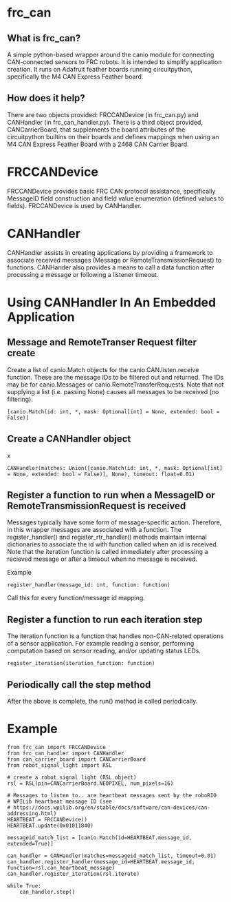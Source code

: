 # frc_can

## What is frc_can?

A simple python-based wrapper around the canio module for connecting CAN-connected
sensors to FRC robots. It is intended to simplify application creation. It runs on
Adafruit feather boards running circuitpython, specifically the M4 CAN Express
Feather board.

## How does it help?

There are two objects provided: FRCCANDevice (in frc_can.py) and CANHandler (in frc_can_handler.py). There is a third object provided, CANCarrierBoard, that
supplements the board attributes of the circuitpython builtins on their boards
and defines mappings when using an M4 CAN Express Feather Board with a 2468 CAN
Carrier Board.

# FRCCANDevice
FRCCANDevice provides basic FRC CAN protocol assistance, specifically MessageID
field construction and field value enumeration (defined values to fields).
FRCCANDevice is used by CANHandler.

# CANHandler
CANHandler assists in creating applications by providing a framework to associate
received messages (Message or RemoteTransmissionRequest) to functions. CANHander
also provides a means to call a data function after processing a message or
following a listener timeout.

# Using CANHandler In An Embedded Application

## Message and RemoteTranser Request filter create
Create a list of canio.Match objects for the canio.CAN.listen.receive function.
These are the message IDs to be filtered out and returned. The IDs may be
for canio.Messages or canio.RemoteTransferRequests. Note that not supplying a list (i.e. passing None) causes all messages to be received (no filtering).

`[canio.Match(id: int, *, mask: Optional[int] = None, extended: bool = False)]`

## Create a CANHandler object
x

`CANHandler(matches: Union([canio.Match(id: int, *, mask: Optional[int] = None, extended: bool = False)], None), timeout: float=0.01)`


## Register a function to run when a MessageID or RemoteTransmissionRequest is received

Messages typically have some form of message-specific action. Therefore, in this wrapper
messages are associated with a function. The register_handler() and register_rtr_handler()
methods maintain internal dictionaries to associate the id with function called when an id
is received. Note that the iteration function is called immediately after processing a
recieved message or after a timeout when no message is received.

Example

`register_handler(message_id: int, function: function)`

Call this for every function/message id mapping.

## Register a function to run each iteration step
The iteration function is a function that handles non-CAN-related operations of a
sensor application. For example reading a sensor, performing computation based
on sensor reading, and/or updating status LEDs.

`register_iteration(iteration_function: function)`


## Periodically call the step method

After the above is complete, the run() method is called periodically.


# Example

```
from frc_can import FRCCANDevice
from frc_can_handler import CANHandler
from can_carrier_board import CANCarrierBoard
from robot_signal_light import RSL

# create a robot signal light (RSL object)
rsl = RSL(pin=CANCarrierBoard.NEOPIXEL, num_pixels=16)

# Messages to listen to.. are heartbeat messages sent by the roboRIO
# WPILib heartbeat message ID (see
# https://docs.wpilib.org/en/stable/docs/software/can-devices/can-addressing.html)
HEARTBEAT = FRCCANDevice()
HEARTBEAT.update(0x01011840)

messageid_match_list = [canio.Match(id=HEARTBEAT.message_id, extended=True)]

can_handler = CANHandler(matches=messageid_match_list, timeout=0.01)
can_handler.register_handler(message_id=HEARTBEAT.message_id, function=rsl.can_heartbeat_message)
can_handler.register_iteration(rsl.iterate)

while True:
    can_handler.step()
```

